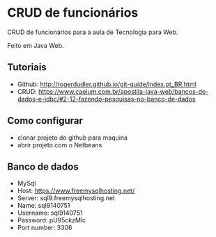 # CRUD  de funcionários

CRUD de funcionários para a aula de Tecnologia para Web.

Feito em Java Web.

## Tutoriais

* Github: http://rogerdudler.github.io/git-guide/index.pt_BR.html
* CRUD: https://www.caelum.com.br/apostila-java-web/bancos-de-dados-e-jdbc/#2-12-fazendo-pesquisas-no-banco-de-dados

## Como configurar

* clonar projeto do github para maquina
* abrir projeto com o Netbeans

## Banco de dados

* MySql
* Host: https://www.freemysqlhosting.net/
* Server: sql9.freemysqlhosting.net
* Name: sql9140751
* Username: sql9140751
* Password: pU95ckzMlc
* Port number: 3306
